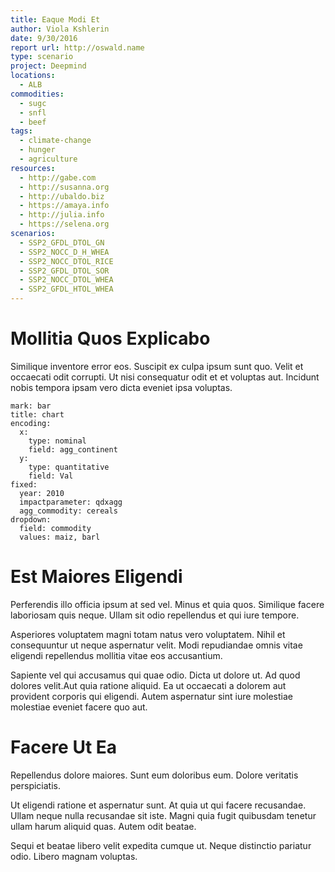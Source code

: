 ```yaml
---
title: Eaque Modi Et
author: Viola Kshlerin
date: 9/30/2016
report url: http://oswald.name
type: scenario
project: Deepmind
locations:
  - ALB
commodities:
  - sugc
  - snfl
  - beef
tags:
  - climate-change
  - hunger
  - agriculture
resources:
  - http://gabe.com
  - http://susanna.org
  - http://ubaldo.biz
  - https://amaya.info
  - http://julia.info
  - https://selena.org
scenarios:
  - SSP2_GFDL_DTOL_GN
  - SSP2_NOCC_D_H_WHEA
  - SSP2_NOCC_DTOL_RICE
  - SSP2_GFDL_DTOL_SOR
  - SSP2_NOCC_DTOL_WHEA
  - SSP2_GFDL_HTOL_WHEA
---
```

# Mollitia Quos Explicabo
Similique inventore error eos. Suscipit ex culpa ipsum sunt quo. Velit et occaecati odit corrupti. Ut nisi consequatur odit et et voluptas aut. Incidunt nobis tempora ipsam vero dicta eveniet ipsa voluptas.

```vis
mark: bar
title: chart
encoding:
  x:
    type: nominal
    field: agg_continent
  y:
    type: quantitative
    field: Val
fixed:
  year: 2010
  impactparameter: qdxagg
  agg_commodity: cereals
dropdown:
  field: commodity
  values: maiz, barl
```

# Est Maiores Eligendi
Perferendis illo officia ipsum at sed vel. Minus et quia quos. Similique facere laboriosam quis neque. Ullam sit odio repellendus et qui iure tempore.
 Asperiores voluptatem magni totam natus vero voluptatem. Nihil et consequuntur ut neque aspernatur velit. Modi repudiandae omnis vitae eligendi repellendus mollitia vitae eos accusantium.
 Sapiente vel qui accusamus qui quae odio. Dicta ut dolore ut. Ad quod dolores velit.Aut quia ratione aliquid. Ea ut occaecati a dolorem aut provident corporis qui eligendi. Autem aspernatur sint iure molestiae molestiae eveniet facere quo aut.

# Facere Ut Ea
Repellendus dolore maiores. Sunt eum doloribus eum. Dolore veritatis perspiciatis.
 Ut eligendi ratione et aspernatur sunt. At quia ut qui facere recusandae. Ullam neque nulla recusandae sit iste. Magni quia fugit quibusdam tenetur ullam harum aliquid quas. Autem odit beatae.
 Sequi et beatae libero velit expedita cumque ut. Neque distinctio pariatur odio. Libero magnam voluptas.
